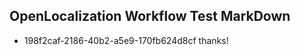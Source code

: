 ## OpenLocalization Workflow Test MarkDown
* 198f2caf-2186-40b2-a5e9-170fb624d8cf thanks!

<!--HONumber=Sep16_HO1-->


